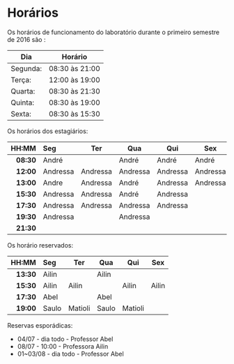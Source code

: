 # Horários

Os horários de funcionamento do laboratório durante o primeiro semestre de 2016
são  :

Dia      | Horário
-------- | -------
Segunda: | 08:30 às 21:00
Terça:   | 12:00 às 19:00
Quarta:  | 08:30  às 21:30
Quinta:  | 08:30 às 19:00
Sexta:   | 08:30 às 15:30 

Os horários dos estagiários:


HH:MM | Seg | Ter | Qua | Qui | Sex
--: | :--- | --- | --- | --- | ---
**08:30** | André    |          | André    | André    | André    
**12:00** | Andressa | Andressa | Andressa | Andressa | Andressa
**13:00** | Andre    | Andressa | André    | Andressa | Andressa
**15:30** | Andressa | Andressa | André    | Andressa |      
**17:30** | Andressa | Andressa | Andressa | Andressa |
**19:30** | Andressa |          | Andressa |          |
**21:30** |          |          |          |          |     



Os horário reservados:


 HH:MM | Seg | Ter | Qua | Qui | Sex
 --: | :--- | --- | --- | --- | ---
 **13:30** | Ailin |     | Ailin |      |
 **15:30** | Ailin | Ailin |       | Ailin |  Ailin
 **17:30** | Abel |     | Abel |     |
 **19:00** | Saulo  | Matioli | Saulo | Matioli |


Reservas esporádicas:
- 04/07 - dia todo - Professor Abel
- 08/07 - 10:00 - Professora Ailin
- 01~03/08 - dia todo - Professor Abel
